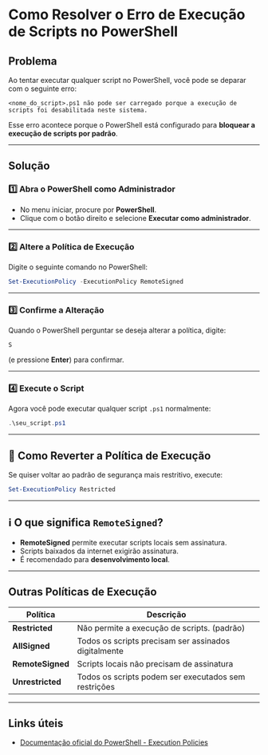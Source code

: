 
# Como Resolver o Erro de Execução de Scripts no PowerShell

## Problema

Ao tentar executar qualquer script no PowerShell, você pode se deparar com o seguinte erro:

```
<nome_do_script>.ps1 não pode ser carregado porque a execução de scripts foi desabilitada neste sistema.
```

Esse erro acontece porque o PowerShell está configurado para **bloquear a execução de scripts por padrão**.

---

## Solução

### 1️⃣ Abra o PowerShell como Administrador

- No menu iniciar, procure por **PowerShell**.
- Clique com o botão direito e selecione **Executar como administrador**.

---

### 2️⃣ Altere a Política de Execução

Digite o seguinte comando no PowerShell:

```powershell
Set-ExecutionPolicy -ExecutionPolicy RemoteSigned
```

---

### 3️⃣ Confirme a Alteração

Quando o PowerShell perguntar se deseja alterar a política, digite:

```
S
```

(e pressione **Enter**) para confirmar.

---

### 4️⃣ Execute o Script

Agora você pode executar qualquer script `.ps1` normalmente:

```powershell
.\seu_script.ps1
```

---

## 🔄 Como Reverter a Política de Execução

Se quiser voltar ao padrão de segurança mais restritivo, execute:

```powershell
Set-ExecutionPolicy Restricted
```

---

## ℹ️ O que significa `RemoteSigned`?

- **RemoteSigned** permite executar scripts locais sem assinatura.
- Scripts baixados da internet exigirão assinatura.
- É recomendado para **desenvolvimento local**.

---

## Outras Políticas de Execução

| Política          | Descrição                                           |
|------------------|-----------------------------------------------------|
| **Restricted**    | Não permite a execução de scripts. (padrão)         |
| **AllSigned**     | Todos os scripts precisam ser assinados digitalmente|
| **RemoteSigned**  | Scripts locais não precisam de assinatura           |
| **Unrestricted**  | Todos os scripts podem ser executados sem restrições|

---

## Links úteis

- [Documentação oficial do PowerShell - Execution Policies](https://learn.microsoft.com/en-us/powershell/module/microsoft.powershell.core/about/about_execution_policies)

